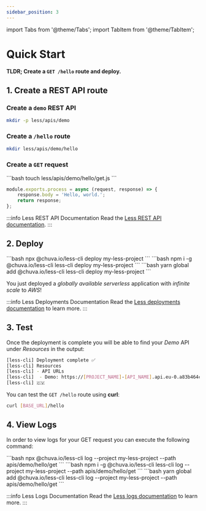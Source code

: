 ```yaml
---
sidebar_position: 3
---
```


import Tabs from '@theme/Tabs';
import TabItem from '@theme/TabItem';

# Quick Start

**TLDR; Create a `GET /hello` route and deploy.**

## 1. Create a REST API route
### Create a `demo` REST API
```bash
mkdir -p less/apis/demo
```

### Create a `/hello` route
```bash
mkdir less/apis/demo/hello
```

### Create a `GET` request
<Tabs groupId="programming-language" queryString="programming-language">
  
  <TabItem value="nodejs" label="Node.js">
  ```bash
  touch less/apis/demo/hello/get.js
  ```
  
  ```js title="less/apis/demo/hello/get.js" showLineNumbers
  module.exports.process = async (request, response) => {
      response.body = 'Hello, world.';
      return response;
  };
  ```
  </TabItem>
  
</Tabs>

:::info Less REST API Documentation
Read the [Less REST API documentation](/rest-apis).
:::


## 2. Deploy
<Tabs groupId="package-manager" queryString="package-manager">

  <TabItem value="npx" label="npx">
    ```bash
    npx @chuva.io/less-cli deploy my-less-project
    ```
  </TabItem>

  <TabItem value="npm" label="npm">
    ```bash
    npm i -g @chuva.io/less-cli
    less-cli deploy my-less-project
    ```
  </TabItem>

  <TabItem value="yarn" label="yarn">
    ```bash
    yarn global add @chuva.io/less-cli
    less-cli deploy my-less-project
    ```
  </TabItem>

</Tabs>

You just deployed a _globally available_ _serverless_ application with _infinite scale_ to _AWS_!

:::info Less Deployments Documentation
Read the [Less deployments documentation](/deploy) to learn more.
:::

## 3. Test

Once the deployment is complete you will be able to find your *Demo* API under *Resources* in the output:
```bash
[less-cli] Deployment complete ✅
[less-cli] Resources
[less-cli] - API URLs
[less-cli]  - Demo: https://[PROJECT_NAME]-[API_NAME].api.eu-0.a83b464c9.less.chuva.cv
[less-cli] 🇨🇻
```

You can test the `GET /hello` route using **curl**:
```bash
curl [BASE_URL]/hello
```

## 4. View Logs
In order to view logs for your GET request you can execute the following command:
<Tabs groupId="package-manager" queryString="package-manager">

  <TabItem value="npx" label="npx">
    ```bash
    npx @chuva.io/less-cli log --project my-less-project --path apis/demo/hello/get
    ```
  </TabItem>

  <TabItem value="npm" label="npm">
    ```bash
    npm i -g @chuva.io/less-cli
    less-cli log --project my-less-project --path apis/demo/hello/get
    ```
  </TabItem>

  <TabItem value="yarn" label="yarn">
    ```bash
    yarn global add @chuva.io/less-cli
    less-cli log --project my-less-project --path apis/demo/hello/get
    ```
  </TabItem>

</Tabs>

:::info Less Logs Documentation
Read the [Less logs documentation](/cli/function-logs) to learn more.
:::

